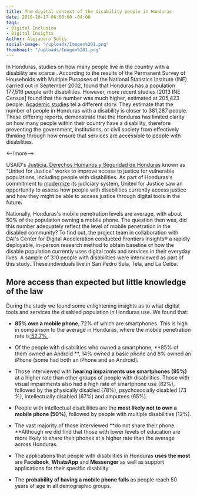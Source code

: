 ```yaml
---
title: The digital context of the disability people in Honduras
date: 2019-10-17 06:00:00 -04:00
tags:
- Digital Inclusion
- Digital Insights
Author: Alejandro Solis
social-image: "/uploads/Imagen%201.png"
thumbnail: "/uploads/Imagen%201.png"
---
```


In Honduras, studies on how many people live in the country with a disability are scarce . According to the results of the Permanent Survey of Households with Multiple Purposes of the National Statistics Institute (INE) carried out in September 2002, found that Honduras has a population 177,516 people with disabilities. However, more recent studies \[2013 INE Census\] found that the number was much higher, estimated at 205,423 people. [Academic studies](http://www.bvs.hn/Honduras/UICFCM/Articulo3_Vol83-1-2-Discapacidad.Sujetos.18-65a.pdf) tel a different story. They estimate that the number of people in Honduras with a disability is closer to 381,287 people. These differing reports, demonstrate that the Honduras has limited clarity on how many people within their country have a disability, therefore preventing the government, institutions, or civil society from  effectively thinking through how ensure that services are accessible to people with disabilities. 

<--!more-->

USAID's [Justicia, Derechos Humanos y Seguridad de Honduras](https://www.dai.com/our-work/projects/honduras-united-for-justice) known as “United for Justice” works to improve access to justice for vulnerable populations, including people with disabilities. As part of Honduras's commitment to [modernize](http://www.poderjudicial.gob.hn/transparencia/planeacion/documents/PlandeModernizaci%C3%B3nPoderJudicial200420091.pdf) its judiciary system, United for Justice saw an opportunity to assess how people with disabilities currently access justice and how they might be able to access justice through digital tools in the future.  

Nationally, Honduras's mobile penetration levels are average, with about 50% of the population owning a mobile phone. The question then was, did this number adequately reflect the level of mobile penetration in the disabled community? To find out, the project team in collaboration with DAI's Center for Digital Acceleration conducted   Frontiers Insights® a rapidly deployable, in-person research method to obtain baseline of how the disable population currently uses digital tools and services in their everyday lives. A sample of 310 people with disabilities were interviewed as part of this study. These individuals live in San Pedro Sula, Tela, and La Ceiba.


<div class="infogram-embed" data-id="ec8c98a8-2f67-4325-8381-b00e503c52d5" data-type="interactive" data-title="Phone 4"></div><script>!function(e,i,n,s){var t="InfogramEmbeds",d=e.getElementsByTagName("script")\[0\];if(window\[t\]&&window\[t\].initialized)window\[t\].process&&window\[t\].process();else if(!e.getElementById(n)){var o=e.createElement("script");o.async=1,o.id=n,o.src="https://e.infogram.com/js/dist/embed-loader-min.js",d.parentNode.insertBefore(o,d)}}(document,0,"infogram-async");</script>

## More access than expected but little knowledge of the law

During the study we found some enlightening insights as to what digital tools and services the disabled population in Honduras use. We found that:

* **85% own a mobile phone**,  72% of which are smartphones. This is high in comparison to the average in Honduras, where the mobile penetration rate is[ 52.7% ](http://www.mobileconnectivityindex.com/#year=2018&zoneIsocode=HND&analysisView=HND).

* Of the people with disabilities who owned a smartphone, **85% of them owned an Android **, 14% owned a basic phone and 8% owned an iPhone (some had both an iPhone and an Android).

* Those interviewed with **hearing impairments use smartphones (95%)** at a higher rate than other groups of people with disabilities. Those with visual impairments also had a high rate of smartphone use (82%),  followed by the physically disabled (78%), psychosocially disabled (73 %), intellectually disabled (67%) and amputees (65%).

* People with intellectual disabilities are the **most likely** **not to own a mobile phone (50%)**, followed by people with multiple disabilities (12%).

* The vast majority of those interviewed **do not share their phone. **Although we did find that those with lower levels of  education are more likely to share their phones at a higher rate than the average across Honduras. 

* The applications that people with disabilities in Honduras **uses the most** are **Facebook**, **WhatsApp** and **Messenger** as well as support applications for their specific  disability.

* The **probability of having a mobile phone falls** as people reach 50 years of age in all demographic groups.

<div class="infogram-embed" data-id="ec8c98a8-2f67-4325-8381-b00e503c52d5" data-type="interactive" data-title="Phone 4"></div><script>!function(e,i,n,s){var t="InfogramEmbeds",d=e.getElementsByTagName("script")\[0\];if(window\[t\]&&window\[t\].initialized)window\[t\].process&&window\[t\].process();else if(!e.getElementById(n)){var o=e.createElement("script");o.async=1,o.id=n,o.src="https://e.infogram.com/js/dist/embed-loader-min.js",d.parentNode.insertBefore(o,d)}}

From the Frontiers Insights® study we also found some important insights on how the disability population in Honduras accesses the justice system. We found that:

* Only 35% of the people interviewed are aware of the Honduran law for people with disabilities. Depending on the disability this awareness ranged. For instance, people with intellectual disabilities were the least aware of the legal system at 14%. In comparison, those with physical or visual disabilities were more aware with 50% of those interviewed acknowledging that they were aware of the laws.

* Only 24% of the people interviewed believe that the government and private sector respect them, but responses depended on the disability. Those that felt they were most respected were people who are hearing impaired (41%) or with an intellectual disability (44%).

* In contrast, people with physical (13%), psychosocial (13%) and visual (8%) disabilities perceived significantly less respect for their disability in all sectors.

## Result of the Frontiers Insights® in Honduras

Mobile technologies are widely used by people with disabilities in Honduras, which presents an opportunity to increase their access to services like the justice system. With this baseline of data, the United for Justice project or a future project working to increase access to any service for the disability population in Honduras.

This study would not have been possible, without the support of Adam Fivenson and the entire technical and administrative team of the USAID [Justicia, Derechos Humanos y Seguridad de Honduras](https://www.dai.com/our-work/projects/honduras-united-for-justice) project.